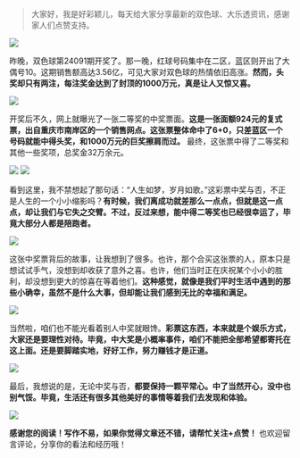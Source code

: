 
> 大家好，我是好彩颖儿，每天给大家分享最新的双色球、大乐透资讯，感谢家人们点赞支持。

![](https://cdn.jsdelivr.net/gh/wangwenjie1314/PicCDN/2024-8-9/1723165279123-image.png)


昨晚，双色球第24091期开奖了。那一晚，红球号码集中在二区，蓝区则开出了大偶号10。这期销售额高达3.56亿，可见大家对双色球的热情依旧高涨。**然而，头奖却只有两注，每注奖金达到了封顶的1000万元，真是让人又惊又喜。**

![](https://cdn.jsdelivr.net/gh/wangwenjie1314/PicCDN/2024-8-9/1723165289669-image.png)

开奖后不久，网上就曝光了一张二等奖的中奖票面。**这是一张面额924元的复式票，出自重庆市南岸区的一个销售网点。这张票整体命中了6+0，只差蓝区一个号码就能中得头奖，和1000万元的巨奖擦肩而过。** 最终，这张票中得了二等奖和其他一些奖项，总奖金32万余元。


![](https://cdn.jsdelivr.net/gh/wangwenjie1314/PicCDN/2024-8-9/1723187704867-image.png)
![](https://cdn.jsdelivr.net/gh/wangwenjie1314/PicCDN/2024-8-9/1723165307008-image.png)


看到这里，我不禁想起了那句话：“人生如梦，岁月如歌。”这彩票中奖与否，不正是人生的一个小小缩影吗？**有时候，我们离成功就差那么一点点，但就是这一点点，却让我们与它失之交臂。不过，反过来想，能中得二等奖也已经很幸运了，毕竟大部分人都是陪跑者。**

![](https://cdn.jsdelivr.net/gh/wangwenjie1314/PicCDN/2024-8-9/1723165320989-image.png)


这张中奖票背后的故事，让我想到了很多。也许，那个合买这张票的人，原本只是想试试手气，没想到却收获了意外之喜。也许，他们当时正在庆祝某个小小的胜利，却没想到更大的惊喜在等着他们。**这种感觉，就像是我们平时生活中遇到的那些小确幸，虽然不是什么大事，但却能让我们感到无比的幸福和满足。**


![](https://cdn.jsdelivr.net/gh/wangwenjie1314/PicCDN/2024-8-9/1723165337653-image.png)


当然啦，咱们也不能光看着别人中奖就眼馋。**彩票这东西，本来就是个娱乐方式，大家还是要理性对待。毕竟，中大奖是小概率事件，咱们不能把全部希望都寄托在这上面。还是要脚踏实地，好好工作，努力赚钱才是正道。**

![](https://cdn.jsdelivr.net/gh/wangwenjie1314/PicCDN/2024-8-9/1723187766504-image.png)

最后，我想说的是，无论中奖与否，**都要保持一颗平常心。中了当然开心，没中也别气馁。毕竟，生活还有很多其他美好的事情等着我们去发现和体验。**


![](https://cdn.jsdelivr.net/gh/wangwenjie1314/PicCDN/2024-8-9/1723187819386-image.png)


**感谢您的阅读！写作不易，如果你觉得文章还不错，请帮忙关注+点赞！** 也欢迎留言评论，分享你的看法和经历哦！